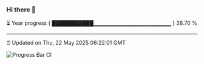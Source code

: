 ### Hi there 👋

⏳ Year progress { ███████████▁▁▁▁▁▁▁▁▁▁▁▁▁▁▁▁▁▁▁ } 38.70 %

---

⏰ Updated on Thu, 22 May 2025 06:22:01 GMT

![Progress Bar CI](https://github.com/liununu/liununu/workflows/Progress%20Bar%20CI/badge.svg)
